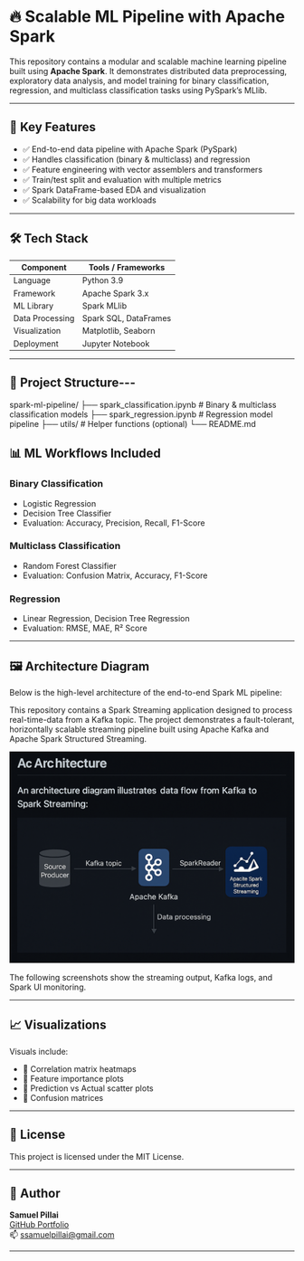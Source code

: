 # 🔥 Scalable ML Pipeline with Apache Spark

This repository contains a modular and scalable machine learning pipeline built using **Apache Spark**. It demonstrates distributed data preprocessing, exploratory data analysis, and model training for binary classification, regression, and multiclass classification tasks using PySpark’s MLlib.

---

## 🚀 Key Features

- ✅ End-to-end data pipeline with Apache Spark (PySpark)
- ✅ Handles classification (binary & multiclass) and regression
- ✅ Feature engineering with vector assemblers and transformers
- ✅ Train/test split and evaluation with multiple metrics
- ✅ Spark DataFrame-based EDA and visualization
- ✅ Scalability for big data workloads

---

## 🛠️ Tech Stack

| Component        | Tools / Frameworks     |
|------------------|------------------------|
| Language         | Python 3.9             |
| Framework        | Apache Spark 3.x       |
| ML Library       | Spark MLlib            |
| Data Processing  | Spark SQL, DataFrames  |
| Visualization    | Matplotlib, Seaborn    |
| Deployment       | Jupyter Notebook       |

---

## 📁 Project Structure---

spark-ml-pipeline/
├── spark_classification.ipynb        # Binary & multiclass classification models
├── spark_regression.ipynb            # Regression model pipeline
├── utils/                            # Helper functions (optional)
└── README.md

## 📊 ML Workflows Included

### Binary Classification

- Logistic Regression
- Decision Tree Classifier
- Evaluation: Accuracy, Precision, Recall, F1-Score

### Multiclass Classification

- Random Forest Classifier
- Evaluation: Confusion Matrix, Accuracy, F1-Score

### Regression

- Linear Regression, Decision Tree Regression
- Evaluation: RMSE, MAE, R² Score

---

## 🖼️ Architecture Diagram

Below is the high-level architecture of the end-to-end Spark ML pipeline:

This repository contains a Spark Streaming application designed to process real-time-data from a Kafka topic. The project demonstrates a fault-tolerant, horizontally scalable streaming pipeline built using Apache Kafka and Apache Spark Structured Streaming.

![Architecture Diagram](docs/spark-architecture.png)

The following screenshots show the streaming output, Kafka logs, and Spark Ul monitoring.

---

## 📈 Visualizations

Visuals include:

- 📌 Correlation matrix heatmaps
- 📌 Feature importance plots
- 📌 Prediction vs Actual scatter plots
- 📌 Confusion matrices

---

## 📄 License

This project is licensed under the MIT License.

---

## 👤 Author

**Samuel Pillai**  
[GitHub Portfolio](https://github.com/Samuelpillai)  
📫 ssamuelpillai@gmail.com

---